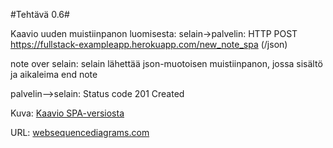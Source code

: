 #Tehtävä 0.6#

Kaavio uuden muistiinpanon luomisesta:
selain->palvelin: HTTP POST https://fullstack-exampleapp.herokuapp.com/new_note_spa (/json)

note over selain:
selain lähettää json-muotoisen muistiinpanon,
jossa sisältö ja aikaleima
end note

palvelin-->selain: Status code 201 Created

Kuva:
[Kaavio SPA-versiosta](/images/new_note_spa.png)

URL:
[websequencediagrams.com](https://www.websequencediagrams.com/?lz=c2VsYWluLT5wYWx2ZWxpbjogSFRUUCBQT1NUIGh0dHBzOi8vZnVsbHN0YWNrLWV4YW1wbGVhcHAuaGVyb2t1YXBwLmNvbS9uZXdfbm90ZV9zcGEgKC9qc29uKQoKbm90ZSBvdmVyIABhBjoKAGkGIGzDpGhldHTDpMOkIGpzb24tbXVvdG9pc2VuIG11aXN0aWlucGFub24sIApqb3NzYSBzaXPDpGx0w7YgamEgYWlrYWxlaW1hCmVuZCBub3RlCgoAgTgILS0-AGUHIFN0YXR1cyBjb2RlIDIwMSBDcmVhdGVkCg&s=napkin)
